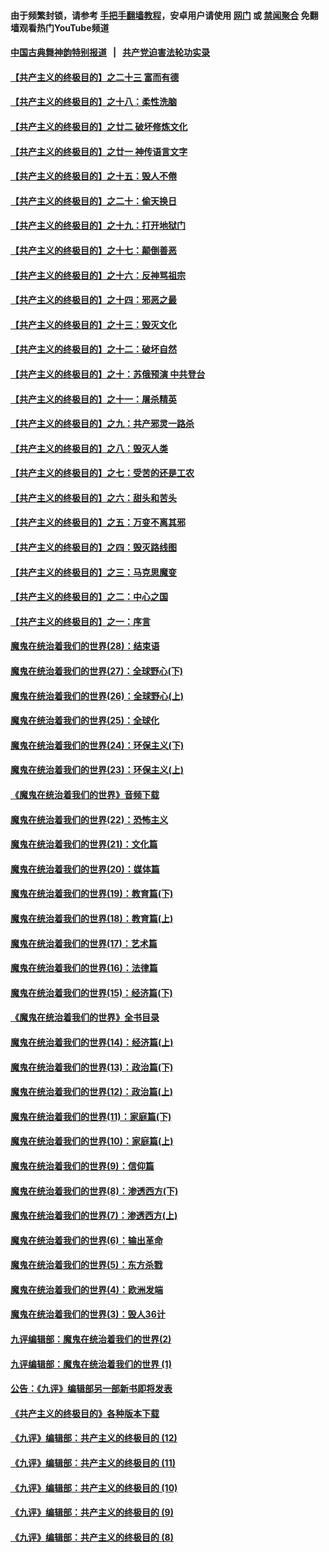 #### 由于频繁封锁，请参考 [手把手翻墙教程](https://github.com/gfw-breaker/guides/wiki/)，安卓用户请使用 [网门](https://github.com/gfw-breaker/bn-android/blob/master/ogate.md?t=05282136) 或 [禁闻聚合](https://github.com/gfw-breaker/bn-android) 免翻墙观看热门YouTube频道 

#### [中国古典舞神韵特别报道](https://github.com/gfw-breaker/mh-news/blob/master/shenyun.md?t=05282136) &nbsp;&nbsp;|&nbsp;&nbsp; [共产党迫害法轮功实录](https://github.com/gfw-breaker/mh-news/blob/master/README.md?t=05282136)  

#### [【共产主义的终极目的】之二十三 富而有德](../pages/nsc422/n11283598.md?t=05282136) 

#### [【共产主义的终极目的】之十八：柔性洗脑](../pages/nsc422/n11199994.md?t=05282136) 

#### [【共产主义的终极目的】之廿二 破坏修炼文化](../pages/nsc422/n11245728.md?t=05282136) 

#### [【共产主义的终极目的】之廿一 神传语言文字](../pages/nsc422/n11263265.md?t=05282136) 

#### [【共产主义的终极目的】之十五：毁人不倦](../pages/nsc422/n11166792.md?t=05282136) 

#### [【共产主义的终极目的】之二十：偷天换日](../pages/nsc422/n11238846.md?t=05282136) 

#### [【共产主义的终极目的】之十九：打开地狱门](../pages/nsc422/n11206376.md?t=05282136) 

#### [【共产主义的终极目的】之十七：颠倒善恶](../pages/nsc422/n11179782.md?t=05282136) 

#### [【共产主义的终极目的】之十六：反神骂祖宗](../pages/nsc422/n11166798.md?t=05282136) 

#### [【共产主义的终极目的】之十四：邪恶之最](../pages/nsc422/n11150249.md?t=05282136) 

#### [【共产主义的终极目的】之十三：毁灭文化](../pages/nsc422/n11135227.md?t=05282136) 

#### [【共产主义的终极目的】之十二：破坏自然](../pages/nsc422/n11135214.md?t=05282136) 

#### [【共产主义的终极目的】之十：苏俄预演 中共登台](../pages/nsc422/n11118424.md?t=05282136) 

#### [【共产主义的终极目的】之十一：屠杀精英](../pages/nsc422/n11118442.md?t=05282136) 

#### [【共产主义的终极目的】之九：共产邪灵一路杀](../pages/nsc422/n11114139.md?t=05282136) 

#### [【共产主义的终极目的】之八：毁灭人类](../pages/nsc422/n11108503.md?t=05282136) 

#### [【共产主义的终极目的】之七：受苦的还是工农](../pages/nsc422/n11101809.md?t=05282136) 

#### [【共产主义的终极目的】之六：甜头和苦头](../pages/nsc422/n11096971.md?t=05282136) 

#### [【共产主义的终极目的】之五：万变不离其邪](../pages/nsc422/n11091285.md?t=05282136) 

#### [【共产主义的终极目的】之四：毁灭路线图](../pages/nsc422/n11086284.md?t=05282136) 

#### [【共产主义的终极目的】之三：马克思魔变](../pages/nsc422/n11061941.md?t=05282136) 

#### [【共产主义的终极目的】之二：中心之国](../pages/nsc422/n11047728.md?t=05282136) 

#### [【共产主义的终极目的】之一：序言](../pages/nsc422/n11086077.md?t=05282136) 

#### [魔鬼在统治着我们的世界(28)：结束语](../pages/nsc422/n10936246.md?t=05282136) 

#### [魔鬼在统治着我们的世界(27)：全球野心(下)](../pages/nsc422/n10928319.md?t=05282136) 

#### [魔鬼在统治着我们的世界(26)：全球野心(上)](../pages/nsc422/n10900318.md?t=05282136) 

#### [魔鬼在统治着我们的世界(25)：全球化](../pages/nsc422/n10788205.md?t=05282136) 

#### [魔鬼在统治着我们的世界(24)：环保主义(下)](../pages/nsc422/n10695307.md?t=05282136) 

#### [魔鬼在统治着我们的世界(23)：环保主义(上)](../pages/nsc422/n10688613.md?t=05282136) 

#### [《魔鬼在统治着我们的世界》音频下载](../pages/nsc422/n10635553.md?t=05282136) 

#### [魔鬼在统治着我们的世界(22)：恐怖主义](../pages/nsc422/n10614727.md?t=05282136) 

#### [魔鬼在统治着我们的世界(21)：文化篇](../pages/nsc422/n10597706.md?t=05282136) 

#### [魔鬼在统治着我们的世界(20)：媒体篇](../pages/nsc422/n10586579.md?t=05282136) 

#### [魔鬼在统治着我们的世界(19)：教育篇(下)](../pages/nsc422/n10564808.md?t=05282136) 

#### [魔鬼在统治着我们的世界(18)：教育篇(上)](../pages/nsc422/n10526970.md?t=05282136) 

#### [魔鬼在统治着我们的世界(17)：艺术篇](../pages/nsc422/n10499093.md?t=05282136) 

#### [魔鬼在统治着我们的世界(16)：法律篇](../pages/nsc422/n10485969.md?t=05282136) 

#### [魔鬼在统治着我们的世界(15)：经济篇(下)](../pages/nsc422/n10469975.md?t=05282136) 

#### [《魔鬼在统治着我们的世界》全书目录](../pages/nsc422/n10464261.md?t=05282136) 

#### [魔鬼在统治着我们的世界(14)：经济篇(上)](../pages/nsc422/n10457370.md?t=05282136) 

#### [魔鬼在统治着我们的世界(13)：政治篇(下)](../pages/nsc422/n10448270.md?t=05282136) 

#### [魔鬼在统治着我们的世界(12)：政治篇(上)](../pages/nsc422/n10444576.md?t=05282136) 

#### [魔鬼在统治着我们的世界(11)：家庭篇(下)](../pages/nsc422/n10440961.md?t=05282136) 

#### [魔鬼在统治着我们的世界(10)：家庭篇(上)](../pages/nsc422/n10435448.md?t=05282136) 

#### [魔鬼在统治着我们的世界(9)：信仰篇](../pages/nsc422/n10432159.md?t=05282136) 

#### [魔鬼在统治着我们的世界(8)：渗透西方(下)](../pages/nsc422/n10429603.md?t=05282136) 

#### [魔鬼在统治着我们的世界(7)：渗透西方(上)](../pages/nsc422/n10426013.md?t=05282136) 

#### [魔鬼在统治着我们的世界(6)：输出革命](../pages/nsc422/n10421536.md?t=05282136) 

#### [魔鬼在统治着我们的世界(5)：东方杀戮](../pages/nsc422/n10417707.md?t=05282136) 

#### [魔鬼在统治着我们的世界(4)：欧洲发端](../pages/nsc422/n10414890.md?t=05282136) 

#### [魔鬼在统治着我们的世界(3)：毁人36计](../pages/nsc422/n10411583.md?t=05282136) 

#### [九评编辑部：魔鬼在统治着我们的世界(2)](../pages/nsc422/n10410036.md?t=05282136) 

#### [九评编辑部：魔鬼在统治着我们的世界 (1)](../pages/nsc422/n10406825.md?t=05282136) 

#### [公告：《九评》编辑部另一部新书即将发表](../pages/nsc422/n10405104.md?t=05282136) 

#### [《共产主义的终极目的》各种版本下载](../pages/nsc422/n10022138.md?t=05282136) 

#### [《九评》编辑部：共产主义的终极目的 (12)](../pages/nsc422/n9933272.md?t=05282136) 

#### [《九评》编辑部：共产主义的终极目的 (11)](../pages/nsc422/n9924973.md?t=05282136) 

#### [《九评》编辑部：共产主义的终极目的 (10)](../pages/nsc422/n9920883.md?t=05282136) 

#### [《九评》编辑部：共产主义的终极目的 (9)](../pages/nsc422/n9916363.md?t=05282136) 

#### [《九评》编辑部：共产主义的终极目的 (8)](../pages/nsc422/n9912488.md?t=05282136) 

